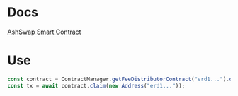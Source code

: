 # Docs
[AshSwap Smart Contract](https://docs.ashswap.io/developers/smart-contracts)

# Use

```typescript
const contract = ContractManager.getFeeDistributorContract("erd1...").onChain(ChainId.Mainnet);
const tx = await contract.claim(new Address("erd1..."));
```